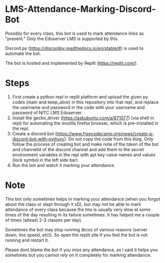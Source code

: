# LMS-Attendance-Marking-Discord-Bot
Possibly for every class, this bot is used to mark attendance links as "present." Only the Eduserver LMS is supported by this.

Discord.py (https://discordpy.readthedocs.io/en/stable/#) is used to automate the bot.

The bot is hosted and implemented by Replit (https://replit.com/).

# Steps
1) First create a python repl in replit platform and upload the given py codes (main and keep_alive) in this repository into that repl, and replace the username and password in the code with your username and password of NITC LMS Eduserver.
2) Install the gecko_driver (https://askubuntu.com/a/871077) (via shell in repl) for automating the mozilla firefox browser, which is pre-installed in the repl.
3) Create a discord bot (https://www.freecodecamp.org/news/create-a-discord-bot-with-python/). Do not copy the code from this blog. Only follow the process of creating bot and make note of the token of the bot and channelId of the discord channel and add them to the secret environment variables in the repl with apt key-value names and values (lock symbol in the left side bar)
4) Run the bot and watch it marking your attendance.

# Note 
This bot only sometimes helps in marking your attendance (when you forgot about the class or slept through it xD), but may not be able to mark attendance of every class because the lms is usually very slow at some times of the day resulting in its failure sometimes. It has helped me a couple of times (atleast 2-3 classes per day).

Sometimes the bot may stop running (bcoz of various reasons (server down, lms speed, etc)). So open the replit site if you feel the bot is not running and restart it.

Please dont blame the bot if you miss any attendance, as I said it helps you sometimes but you cannot rely on it completely for marking attendance.

